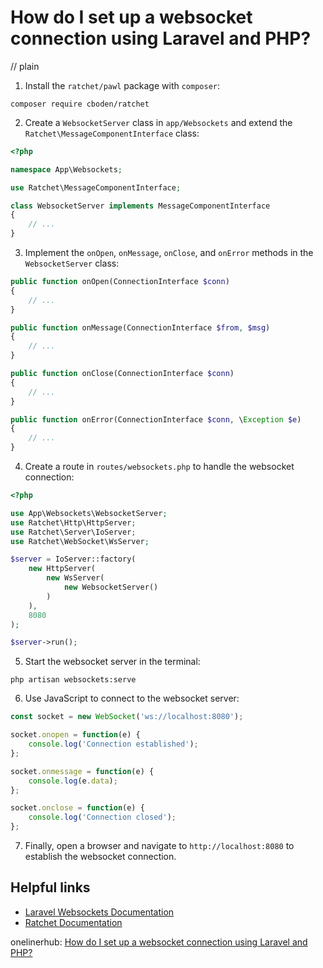 # How do I set up a websocket connection using Laravel and PHP?
// plain

1. Install the `ratchet/pawl` package with `composer`:
```
composer require cboden/ratchet
```

2. Create a `WebsocketServer` class in `app/Websockets` and extend the `Ratchet\MessageComponentInterface` class:
```php
<?php

namespace App\Websockets;

use Ratchet\MessageComponentInterface;

class WebsocketServer implements MessageComponentInterface
{
    // ...
}
```

3. Implement the `onOpen`, `onMessage`, `onClose`, and `onError` methods in the `WebsocketServer` class:

```php
public function onOpen(ConnectionInterface $conn)
{
    // ...
}

public function onMessage(ConnectionInterface $from, $msg)
{
    // ...
}

public function onClose(ConnectionInterface $conn)
{
    // ...
}

public function onError(ConnectionInterface $conn, \Exception $e)
{
    // ...
}
```

4. Create a route in `routes/websockets.php` to handle the websocket connection:

```php
<?php

use App\Websockets\WebsocketServer;
use Ratchet\Http\HttpServer;
use Ratchet\Server\IoServer;
use Ratchet\WebSocket\WsServer;

$server = IoServer::factory(
    new HttpServer(
        new WsServer(
            new WebsocketServer()
        )
    ),
    8080
);

$server->run();
```

5. Start the websocket server in the terminal:
```
php artisan websockets:serve
```

6. Use JavaScript to connect to the websocket server:
```javascript
const socket = new WebSocket('ws://localhost:8080');

socket.onopen = function(e) {
    console.log('Connection established');
};

socket.onmessage = function(e) {
    console.log(e.data);
};

socket.onclose = function(e) {
    console.log('Connection closed');
};
```

7. Finally, open a browser and navigate to `http://localhost:8080` to establish the websocket connection.

## Helpful links

- [Laravel Websockets Documentation](https://laravel.com/docs/7.x/websockets)
- [Ratchet Documentation](http://socketo.me/docs)

onelinerhub: [How do I set up a websocket connection using Laravel and PHP?](https://onelinerhub.com/php-laravel/how-do-i-set-up-a-websocket-connection-using-laravel-and-php)